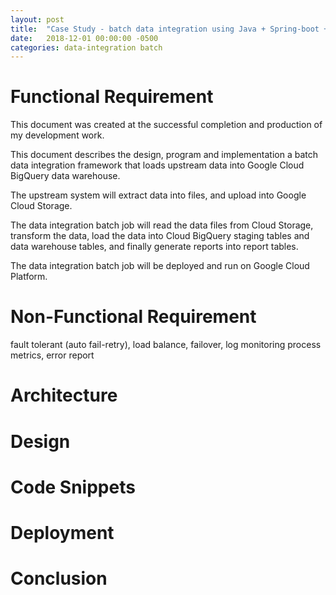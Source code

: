```yaml
---
layout: post
title:  "Case Study - batch data integration using Java + Spring-boot + Spring-batch on Google Cloud"
date:   2018-12-01 00:00:00 -0500
categories: data-integration batch
---
```


# Functional Requirement

This document was created at the successful completion and production of my development work.

This document describes the design, program and implementation a batch data integration framework that loads upstream data into Google Cloud BigQuery data warehouse.

The upstream system will extract data into files, and upload into Google Cloud Storage.

The data integration batch job will read the data files from Cloud Storage, transform the data, load the data into Cloud BigQuery staging tables and data warehouse tables, and finally generate reports into report tables.

The data integration batch job will be deployed and run on Google Cloud Platform. 

# Non-Functional Requirement
fault tolerant (auto fail-retry), 
load balance, 
failover, 
log monitoring
process metrics, 
error report  


# Architecture

# Design

# Code Snippets

# Deployment

# Conclusion

